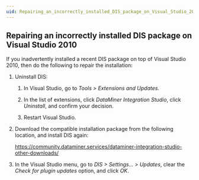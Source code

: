 ```yaml
---
uid: Repairing_an_incorrectly_installed_DIS_package_on_Visual_Studio_2010
---
```


## Repairing an incorrectly installed DIS package on Visual Studio 2010

If you inadvertently installed a recent DIS package on top of Visual Studio 2010, then do the following to repair the installation:

1. Uninstall DIS:

    1. In Visual Studio, go to *Tools \> Extensions and Updates.*

    2. In the list of extensions, click *DataMiner Integration Studio*, click *Uninstall*, and confirm your decision.

    3. Restart Visual Studio.

2. Download the compatible installation package from the following location, and install DIS again:

    <https://community.dataminer.services/dataminer-integration-studio-other-downloads/>

3. In the Visual Studio menu, go to *DIS \> Settings... \> Updates*, clear the *Check for plugin updates* option, and click *OK*.
